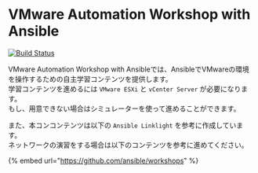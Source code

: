 # VMware Automation Workshop with Ansible

[![Build Status](https://travis-ci.org/sky-joker/ansible-vmware-workshops.svg?branch=master)](https://travis-ci.org/sky-joker/ansible-vmware-workshops)

VMware Automation Workshop with Ansibleでは、AnsibleでVMwareの環境を操作するための自主学習コンテンツを提供します。  
学習コンテンツを進めるには `VMware ESXi` と `vCenter Server` が必要になります。  
もし、用意できない場合はシミュレーターを使って進めることができます。

また、本コンコンテンツは以下の `Ansible Linklight` を参考に作成しています。  
ネットワークの演習をする場合は以下のコンテンツを参考に進めてください。

{% embed url="https://github.com/ansible/workshops" %}
